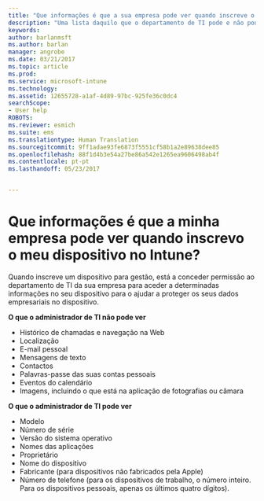 ```yaml
---
title: "Que informações é que a sua empresa pode ver quando inscreve o seu dispositivo? | Documentos da Microsoft"
description: "Uma lista daquilo que o departamento de TI pode e não pode ver no seu dispositivo gerido."
keywords: 
author: barlanmsft
ms.author: barlan
manager: angrobe
ms.date: 03/21/2017
ms.topic: article
ms.prod: 
ms.service: microsoft-intune
ms.technology: 
ms.assetid: 12655728-a1af-4d89-97bc-925fe36c0dc4
searchScope:
- User help
ROBOTS: 
ms.reviewer: esmich
ms.suite: ems
ms.translationtype: Human Translation
ms.sourcegitcommit: 9ff1adae93fe6873f5551cf58b1a2e89638dee85
ms.openlocfilehash: 88f1d4b3e54a27be86a542e1265ea9606498ab4f
ms.contentlocale: pt-pt
ms.lasthandoff: 05/23/2017


---
```


# <a name="what-information-can-my-company-see-when-i-enroll-my-device-in-intune"></a>Que informações é que a minha empresa pode ver quando inscrevo o meu dispositivo no Intune?

Quando inscreve um dispositivo para gestão, está a conceder permissão ao departamento de TI da sua empresa para aceder a determinadas informações no seu dispositivo para o ajudar a proteger os seus dados empresariais no dispositivo.

**O que o administrador de TI não pode ver**

- Histórico de chamadas e navegação na Web
-    Localização
- E-mail pessoal
- Mensagens de texto
- Contactos
-    Palavras-passe das suas contas pessoais
- Eventos do calendário
- Imagens, incluindo o que está na aplicação de fotografias ou câmara

**O que o administrador de TI pode ver**

-   Modelo
-   Número de série
-   Versão do sistema operativo
-   Nomes das aplicações
-   Proprietário
-   Nome do dispositivo
-   Fabricante (para dispositivos não fabricados pela Apple)
-   Número de telefone (para os dispositivos de trabalho, o número inteiro. Para os dispositivos pessoais, apenas os últimos quatro dígitos).

